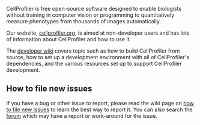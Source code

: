 CellProfiler is free open-source software designed to enable biologists without training in computer vision or programming to quantitatively measure phenotypes from thousands of images automatically.

Our website, [cellprofiler.org](http://cellprofiler.org/), is aimed at non-developer users and has lots of information about CellProfiler and how to use it.

The [developer wiki](https://github.com/CellProfiler/CellProfiler/wiki) covers topic such as how to build CellProfiler from source, how to set up a development environment with all of CellProfiler's dependencies, and the various resources set up to support CellProfiler development.


## How to file new issues

If you have a bug or other issue to report, please read the wiki page on [how to file new issues](https://github.com/CellProfiler/CellProfiler/wiki/How-to-file-new-issues) to learn the best way to report it. You can also search the [forum](http://cellprofiler.org/forum/) which may have a report or work-around for the issue.

